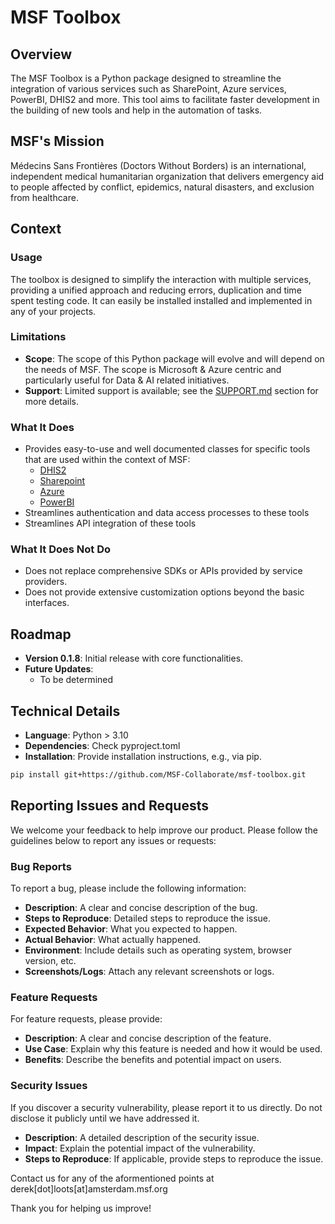 # MSF Toolbox

## Overview

The MSF Toolbox is a Python package designed to streamline the integration of various services such as SharePoint, Azure services, PowerBI, DHIS2 and more. This tool aims to facilitate faster development in the building of new tools and help in the automation of tasks. 

## MSF's Mission

Médecins Sans Frontières (Doctors Without Borders) is an international, independent medical humanitarian organization that delivers emergency aid to people affected by conflict, epidemics, natural disasters, and exclusion from healthcare.

## Context

### Usage
The toolbox is designed to simplify the interaction with multiple services, providing a unified approach and reducing errors, duplication and time spent testing code. It can easily be installed installed and implemented in any of your projects.

### Limitations
- **Scope**: The scope of this Python package will evolve and will depend on the needs of MSF. The scope is Microsoft & Azure centric and particularly useful for Data & AI related initiatives. 
- **Support**: Limited support is available; see the [SUPPORT.md](SUPPORT.md) section for more details.

### What It Does
- Provides easy-to-use and well documented classes for specific tools that are used within the context of MSF:
    - [DHIS2](https://dhis2.org/)
    - [Sharepoint](https://www.microsoft.com/nl-nl/microsoft-365/sharepoint/collaboration)
    - [Azure](https://azure.microsoft.com/)
    - [PowerBI](https://www.microsoft.com/nl-nl/power-platform/products/power-bi)
- Streamlines authentication and data access processes to these tools
- Streamlines API integration of these tools

### What It Does Not Do
- Does not replace comprehensive SDKs or APIs provided by service providers.
- Does not provide extensive customization options beyond the basic interfaces.

## Roadmap

- **Version 0.1.8**: Initial release with core functionalities.
- **Future Updates**:
  - To be determined

## Technical Details

- **Language**: Python > 3.10
- **Dependencies**: Check pyproject.toml
- **Installation**: Provide installation instructions, e.g., via pip.

```bash
pip install git+https://github.com/MSF-Collaborate/msf-toolbox.git
```

## Reporting Issues and Requests

We welcome your feedback to help improve our product. Please follow the guidelines below to report any issues or requests:

### Bug Reports

To report a bug, please include the following information:

- **Description**: A clear and concise description of the bug.
- **Steps to Reproduce**: Detailed steps to reproduce the issue.
- **Expected Behavior**: What you expected to happen.
- **Actual Behavior**: What actually happened.
- **Environment**: Include details such as operating system, browser version, etc.
- **Screenshots/Logs**: Attach any relevant screenshots or logs.


### Feature Requests

For feature requests, please provide:

- **Description**: A clear and concise description of the feature.
- **Use Case**: Explain why this feature is needed and how it would be used.
- **Benefits**: Describe the benefits and potential impact on users.


### Security Issues

If you discover a security vulnerability, please report it to us directly. Do not disclose it publicly until we have addressed it.

- **Description**: A detailed description of the security issue.
- **Impact**: Explain the potential impact of the vulnerability.
- **Steps to Reproduce**: If applicable, provide steps to reproduce the issue.

Contact us for any of the aformentioned points at derek[dot]loots[at]amsterdam.msf.org

Thank you for helping us improve!

